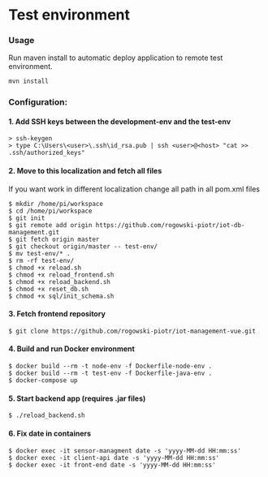 # Test environment

### Usage
Run maven install to automatic deploy application to remote test environment.
```java
mvn install
```

### Configuration:

#### 1. Add SSH keys between the development-env and the test-env
```shell script
> ssh-keygen
> type C:\Users\<user>\.ssh\id_rsa.pub | ssh <user>@<host> "cat >> .ssh/authorized_keys"
```

#### 2. Move to this localization and fetch all files
If you want work in different localization change all path in all pom.xml files
```shell script
$ mkdir /home/pi/workspace
$ cd /home/pi/workspace
$ git init
$ git remote add origin https://github.com/rogowski-piotr/iot-db-management.git
$ git fetch origin master
$ git checkout origin/master -- test-env/
$ mv test-env/* .
$ rm -rf test-env/
$ chmod +x reload.sh
$ chmod +x reload_frontend.sh
$ chmod +x reload_backend.sh
$ chmod +x reset_db.sh
$ chmod +x sql/init_schema.sh
```

#### 3. Fetch frontend repository
```shell script
$ git clone https://github.com/rogowski-piotr/iot-management-vue.git
```

#### 4. Build and run Docker environment
```shell script
$ docker build --rm -t node-env -f Dockerfile-node-env .
$ docker build --rm -t test-env -f Dockerfile-java-env .
$ docker-compose up
```

#### 5. Start backend app (requires .jar files)
```shell script
$ ./reload_backend.sh
```

#### 6. Fix date in containers
```shell script
$ docker exec -it sensor-managment date -s 'yyyy-MM-dd HH:mm:ss'
$ docker exec -it client-api date -s 'yyyy-MM-dd HH:mm:ss'
$ docker exec -it front-end date -s 'yyyy-MM-dd HH:mm:ss'
```
